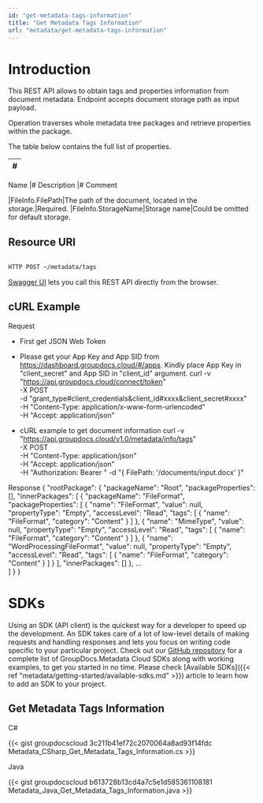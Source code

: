 ```yaml
---
id: "get-metadata-tags-information"
title: "Get Metadata Tags Information"
url: "metadata/get-metadata-tags-information"
---
```






# Introduction #

This REST API allows to obtain tags and properties information from document metadata. Endpoint accepts document storage path as input payload.

Operation traverses whole metadata tree packages and retrieve properties within the package. 

The table below contains the full list of properties.


|#
|---
Name
|#
Description
|#
Comment

|FileInfo.FilePath|The path of the document, located in the storage.|Required.
|FileInfo.StorageName|Storage name|Could be omitted for default storage.

## Resource URI ##

```html 

HTTP POST ~/metadata/tags

 ```

[Swagger UI](https://apireference.groupdocs.cloud/metadata/#/Info/Tags) lets you call this REST API directly from the browser. 

## cURL Example ##


 Request
* First get JSON Web Token
* Please get your App Key and App SID from https://dashboard.groupdocs.cloud/#/apps. Kindly place App Key in "client_secret" and App SID in "client_id" argument.
curl -v "https://api.groupdocs.cloud/connect/token" \
-X POST \
-d "grant_type#client_credentials&client_id#xxxx&client_secret#xxxx" \
-H "Content-Type: application/x-www-form-urlencoded" \
-H "Accept: application/json"
   
* cURL example to get document information
curl -v "https://api.groupdocs.cloud/v1.0/metadata/info/tags" \
-X POST \
-H "Content-Type: application/json" \
-H "Accept: application/json" \
-H "Authorization: Bearer <jwt token>"
-d "{ FilePath: '/documents/input.docx' }"


 Response
{
    "rootPackage": {
        "packageName": "Root",
        "packageProperties": [],
        "innerPackages": [
            {
                "packageName": "FileFormat",
                "packageProperties": [
                    {
                        "name": "FileFormat",
                        "value": null,
                        "propertyType": "Empty",
                        "accessLevel": "Read",
                        "tags": [
                            {
                                "name": "FileFormat",
                                "category": "Content"
                            }
                        ]
                    },
                    {
                        "name": "MimeType",
                        "value": null,
                        "propertyType": "Empty",
                        "accessLevel": "Read",
                        "tags": [
                            {
                                "name": "FileFormat",
                                "category": "Content"
                            }
                        ]
                    },
                    {
                        "name": "WordProcessingFileFormat",
                        "value": null,
                        "propertyType": "Empty",
                        "accessLevel": "Read",
                        "tags": [
                            {
                                "name": "FileFormat",
                                "category": "Content"
                            }
                        ]
                    }
                ],
                "innerPackages": []
            },
...            
        ]
    }
}



# SDKs #

Using an SDK (API client) is the quickest way for a developer to speed up the development. An SDK takes care of a lot of low-level details of making requests and handling responses and lets you focus on writing code specific to your particular project. Check out our [GitHub repository](https://github.com/groupdocs-metadata-cloud) for a complete list of GroupDocs.Metadata Cloud SDKs along with working examples, to get you started in no time. Please check [Available SDKs]({{< ref "metadata/getting-started/available-sdks.md" >}}) article to learn how to add an SDK to your project.


## Get Metadata Tags Information ##


 C#



{{< gist groupdocscloud 3c211b41ef72c2070064a8ad93f14fdc Metadata_CSharp_Get_Metadata_Tags_Information.cs >}}





 Java




{{< gist groupdocscloud b613728b13cd4a7c5e1d585361108181 Metadata_Java_Get_Metadata_Tags_Information.java >}}




